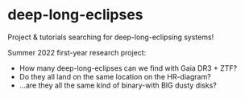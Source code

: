 # deep-long-eclipses
Project &amp; tutorials searching for deep-long-eclipsing systems!

Summer 2022 first-year research project: 
- How many deep-long-eclipses can we find with Gaia DR3 + ZTF?
- Do they all land on the same location on the HR-diagram?
-  ...are they all the same kind of binary-with BIG dusty disks? 
